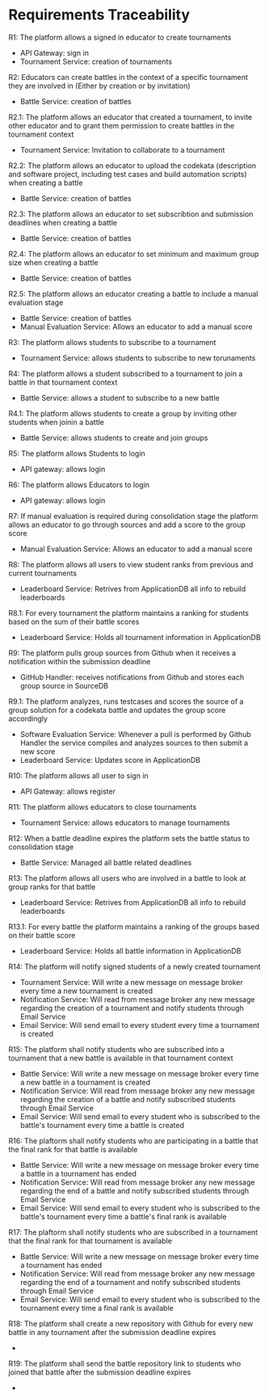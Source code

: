# Requirements Traceability

R1:	The platform allows a signed in educator to create tournaments

* API Gateway: sign in
* Tournament Service: creation of tournaments

R2:	Educators can create battles in the context of a specific tournament they are involved in (Either by creation or by invitation)

* Battle Service: creation of battles

R2.1: The platform allows an educator that created a tournament, to invite other educator and to grant them permission to create battles in the tournament context

* Tournament Service: Invitation to collaborate to a tournament

R2.2:	The platform allows an educator to upload the codekata (description and software project, 
including test cases and build automation scripts) when creating a battle

* Battle Service: creation of battles

R2.3: The platform allows an educator to set subscribtion and submission deadlines when creating a battle

* Battle Service: creation of battles

R2.4: The platform allows an educator to set minimum and maximum group size when creating a battle

* Battle Service: creation of battles

R2.5: The platform allows an educator creating a battle to include a manual evaluation stage

* Battle Service: creation of battles
* Manual Evaluation Service: Allows an educator to add a manual score

R3:	The platform allows students to subscribe to a tournament

* Tournament Service: allows students to subscribe to new torunaments

R4:	The platform allows a student subscribed to a tournament to join a battle in that tournament context

* Battle Service: allows a student to subscribe to a new battle

R4.1: The platform allows students to create a group by inviting other students when joinin a battle

* Battle Service: allows students to create and join groups

R5:	The platform allows Students to login

* API gateway: allows login

R6: The platform allows Educators to login

* API gateway: allows login

R7: If manual evaluation is required during consolidation stage the platform allows an educator to go through sources and add a score to the group score

* Manual Evaluation Service: Allows an educator to add a manual score

R8: The platform allows all users to view student ranks from previous and current tournaments

* Leaderboard Service: Retrives from ApplicationDB all info to rebuild leaderboards

R8.1: For every tournament the platform maintains a ranking for students based on the sum of their battle scores

* Leaderboard Service: Holds all tournament information in ApplicationDB

R9: The platform pulls group sources from Github when it receives a notification within the submission deadline

* GitHub Handler: receives notifications from Github and stores each group source in SourceDB

R9.1: The platform analyzes, runs testcases and scores the source of a group solution for a codekata battle and updates the group score accordingly

* Software Evaluation Service: Whenever a pull is performed by Github Handler the service compiles and analyzes sources to then submit a new score
* Leaderboard Service: Updates score in ApplicationDB

R10: The platform allows all user to sign in

* API Gateway: allows register

R11: The platform allows educators to close tournaments

* Tournament Service: allows educators to manage tournaments

R12: When a battle deadline expires the platform sets the battle status to consolidation stage

* Battle Service: Managed all battle related deadlines

R13: The platform allows all users who are involved in a battle to look at group ranks for that battle

* Leaderboard Service: Retrives from ApplicationDB all info to rebuild leaderboards

R13.1: For every battle the platform maintains a ranking of the groups based on their battle score

* Leaderboard Service: Holds all battle information in ApplicationDB

R14: The platform will notify signed students of a newly created tournament

* Tournament Service: Will write a new message on message broker every time a new tournament is created
* Notification Service: Will read from message broker any new message regarding the creation of a tournament and notify students through Email Service
* Email Service: Will send email to every student every time a tournament is created

R15: The platform shall notify students who are subscribed into a tournament that a new battle is available in that tournament context

* Battle Service: Will write a new message on message broker every time a new battle in a tournament is created
* Notification Service: Will read from message broker any new message regarding the creation of a battle and notify subscribed students through Email Service
* Email Service: Will send email to every student who is subscribed to the battle's tournament every time a battle is created

R16: The plaftorm shall notify students who are participating in a battle that the final rank for that battle is available

* Battle Service: Will write a new message on message broker every time a battle in a tournament has ended
* Notification Service: Will read from message broker any new message regarding the end of a battle and notify subscribed students through Email Service
* Email Service: Will send email to every student who is subscribed to the battle's tournament every time a battle's final rank is available

R17: The plaftorm shall notify students who are subscribed in a tournament that the final rank for that tournament is available

* Battle Service: Will write a new message on message broker every time a tournament has ended
* Notification Service: Will read from message broker any new message regarding the end of a tournament and notify subscribed students through Email Service
* Email Service: Will send email to every student who is subscribed to the tournament every time a final rank is available

R18: The platform shall create a new repository with Github for every new battle in any tournament after the submission deadline expires

* 

R19: The platform shall send the battle repository link to students who joined that battle after the submission deadline expires

* 
